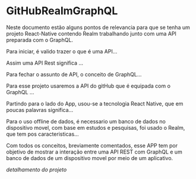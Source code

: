 # GitHubRealmGraphQL

Neste documento estão alguns pontos de relevancia para que se tenha um projeto React-Native contendo Realm trabalhando junto com uma API preparada com o GraphQL. 



Para iniciar, é valido trazer o que é uma API…


Assim uma API Rest significa …


Para fechar o assunto de API, o conceito de GraphQL…


Para esse projeto usaremos a API do gitHub que é equipada com o GraphQL …


Partindo para o lado do App, usou-se a tecnologia React Native, que em poucas palavras significa…


Para o uso offline de dados, é necessario um banco de dados no dispositivo movel, com base em estudos e pesquisas, foi usado o Realm, que tem pos caracteristicas…

 

Com todos os conceitos, breviamente comentados, esse APP tem por objetivo de mostrar a interação entre uma API REST com GraphQL e um banco de dados de um dispositivo movel por meio de um aplicativo.

*detalhamento do projeto*

